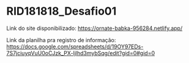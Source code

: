# RID181818_Desafio01

Link do site disponibilizado: https://ornate-babka-956284.netlify.app/

Link da planilha pra registro de informação: https://docs.google.com/spreadsheets/d/19OY97EDs-7S7jciuyqVuU0oCJzk_PX-ljlhd3mybSqg/edit?gid=0#gid=0
